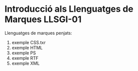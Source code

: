 # Introducció als Llenguatges de Marques LLSGI-01
Llenguatges de marques penjats:


1. exemple CSS.txr
2. exemple HTML
3. exemple PS
4. exemple RTF
5. exemple XML
